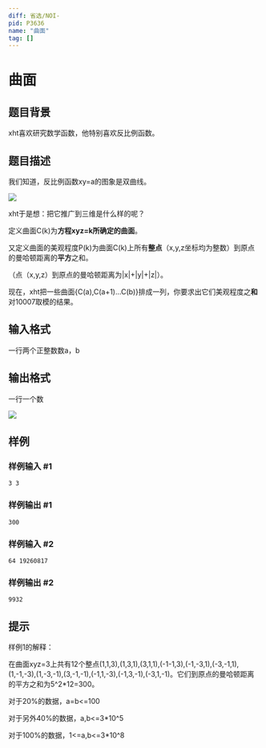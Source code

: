 ```yaml
---
diff: 省选/NOI-
pid: P3636
name: "曲面"
tag: []
---
```

# 曲面
## 题目背景

xht喜欢研究数学函数，他特别喜欢反比例函数。

## 题目描述

我们知道，反比例函数xy=a的图象是双曲线。



 ![](https://cdn.luogu.com.cn/upload/pic/4375.png) 

xht于是想：把它推广到三维是什么样的呢？


定义曲面C(k)为**方程xyz=k所确定的曲面**。


又定义曲面的美观程度P(k)为曲面C(k)上所有**整点**（x,y,z坐标均为整数）到原点的曼哈顿距离的**平方**之和。


（点（x,y,z）到原点的曼哈顿距离为|x|+|y|+|z|）。

现在，xht把一些曲面{C(a),C(a+1)...C(b)}排成一列，你要求出它们美观程度之**和**对10007取模的结果。

## 输入格式

一行两个正整数数a，b

## 输出格式

一行一个数

![](https://cdn.luogu.com.cn/upload/pic/4376.png)

## 样例

### 样例输入 #1
```
3 3
```
### 样例输出 #1
```
300
```
### 样例输入 #2
```
64 19260817
```
### 样例输出 #2
```
9932
```
## 提示

样例1的解释：


在曲面xyz=3上共有12个整点(1,1,3),(1,3,1),(3,1,1),(-1-1,3),(-1,-3,1),(-3,-1,1),(1,-1,-3),(1,-3,-1),(3,-1,-1),(-1,1,-3),(-1,3,-1),(-3,1,-1)。它们到原点的曼哈顿距离的平方之和为5^2\*12=300。


对于20%的数据，a=b<=100

对于另外40%的数据，a,b<=3\*10^5

对于100%的数据，1<=a,b<=3\*10^8

